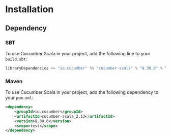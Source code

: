 # Installation

## Dependency

### SBT

To use Cucumber Scala in your project, add the following line to your `build.sbt`:

```scala
libraryDependencies += "io.cucumber" %% "cucumber-scala" % "8.30.0" % Test
```

### Maven

To use Cucumber Scala in your project, add the following dependency to your `pom.xml`:

```xml
<dependency>
    <groupId>io.cucumber</groupId>
    <artifactId>cucumber-scala_2.13</artifactId>
    <version>8.30.0</version>
    <scope>test</scope>
</dependency>
```
